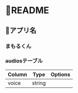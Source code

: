 # :cherry_blossom:README

## :house_with_garden:アプリ名
### まもるくん


### audiosテーブル
|Column|Type|Options|
|------|----|-------|
|voice|string||
